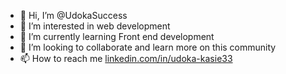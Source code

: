 - 👋 Hi, I’m @UdokaSuccess
- 👀 I’m interested in web development
- 🌱 I’m currently learning Front end development
- 💞️ I’m looking to collaborate and learn more on this community
- 📫 How to reach me [linkedin.com/in/udoka-kasie33](linkedin.com/in/udoka-kasie33)

<!---
UdokaSuccess/UdokaSuccess is a ✨ special ✨ repository because its `README.md` (this file) appears on your GitHub profile.
You can click the Preview link to take a look at your changes.
--->
